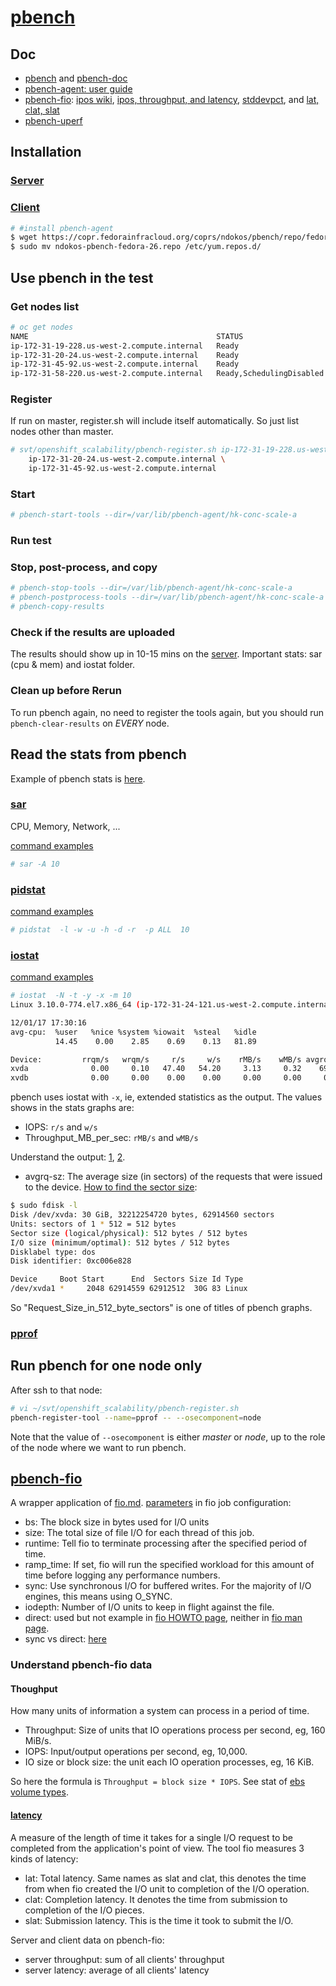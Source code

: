 # [pbench](https://github.com/distributed-system-analysis/pbench)

## Doc

* [pbench](http://distributed-system-analysis.github.io/pbench/) and [pbench-doc](http://distributed-system-analysis.github.io/pbench/doc/)
* [pbench-agent: user guide](http://distributed-system-analysis.github.io/pbench/pbench-agent.html)
* [pbench-fio](https://github.com/distributed-system-analysis/pbench/blob/master/agent/bench-scripts/pbench-fio.md): [ipos wiki](https://en.wikipedia.org/wiki/IOPS), [ipos, throughput, and latency](http://searchsolidstatestorage.techtarget.com/definition/IOPS-Input-Output-Operations-Per-Second), [stddevpct](http://help.mastock.michelmontagne.com/Indicateurs/CustomIndicators/keywordshelp/customIndicsstdDevPct/index.html), and [lat, clat, slat](https://linux.die.net/man/1/fio)
* [pbench-uperf](https://github.com/distributed-system-analysis/pbench/blob/master/agent/bench-scripts/pbench-uperf.md)

## Installation

### [Server](http://distributed-system-analysis.github.io/pbench/doc/server/installation.html)
### [Client](http://distributed-system-analysis.github.io/pbench/doc/agent/installation.html)

```sh
# #install pbench-agent
$ wget https://copr.fedorainfracloud.org/coprs/ndokos/pbench/repo/fedora-26/ndokos-pbench-fedora-26.repo
$ sudo mv ndokos-pbench-fedora-26.repo /etc/yum.repos.d/
```

## Use pbench in the test

### Get nodes list

```sh
# oc get nodes
NAME                                          STATUS                     AGE       VERSION
ip-172-31-19-228.us-west-2.compute.internal   Ready                      9m        v1.6.1+5115d708d7
ip-172-31-20-24.us-west-2.compute.internal    Ready                      9m        v1.6.1+5115d708d7
ip-172-31-45-92.us-west-2.compute.internal    Ready                      9m        v1.6.1+5115d708d7
ip-172-31-58-220.us-west-2.compute.internal   Ready,SchedulingDisabled   9m        v1.6.1+5115d708d7
```

### Register
If run on master, register.sh will include itself automatically. So just list nodes other than master.

```sh
# svt/openshift_scalability/pbench-register.sh ip-172-31-19-228.us-west-2.compute.internal \
    ip-172-31-20-24.us-west-2.compute.internal \
    ip-172-31-45-92.us-west-2.compute.internal
```

### Start

```sh
# pbench-start-tools --dir=/var/lib/pbench-agent/hk-conc-scale-a
```

### Run test

### Stop, post-process, and copy

```sh
# pbench-stop-tools --dir=/var/lib/pbench-agent/hk-conc-scale-a
# pbench-postprocess-tools --dir=/var/lib/pbench-agent/hk-conc-scale-a
# pbench-copy-results
```

### Check if the results are uploaded

The results should show up in 10-15 mins on the [server](http://pbench.perf.lab.eng.bos.redhat.com/results/).
Important stats: sar (cpu & mem) and iostat folder.

### Clean up before Rerun
To run pbench again, no need to register the tools again, but you should run <code>pbench-clear-results</code> on _EVERY_ node.

## Read the stats from pbench

Example of pbench stats is [here](http://pbench.perf.lab.eng.bos.redhat.com/results/EC2::ip-172-31-58-220/).

### [sar](https://linux.die.net/man/1/sar)

CPU, Memory, Network, ...

[command examples](https://www.ibm.com/support/knowledgecenter/en/ssw_aix_61/com.ibm.aix.cmds5/sar.htm)

```sh
# sar -A 10
```

### [pidstat](https://linux.die.net/man/1/pidstat)

[command examples](http://www.thegeekstuff.com/2014/11/pidstat-examples/)

```sh
# pidstat  -l -w -u -h -d -r  -p ALL  10
```

### [iostat](https://linux.die.net/man/1/iostat)

[command examples](http://www.thegeekstuff.com/2011/07/iostat-vmstat-mpstat-examples/)

```sh
# iostat  -N -t -y -x -m 10
Linux 3.10.0-774.el7.x86_64 (ip-172-31-24-121.us-west-2.compute.internal) 	12/01/17 	_x86_64_	(4 CPU)

12/01/17 17:30:16
avg-cpu:  %user   %nice %system %iowait  %steal   %idle
          14.45    0.00    2.85    0.69    0.13   81.89

Device:         rrqm/s   wrqm/s     r/s     w/s    rMB/s    wMB/s avgrq-sz avgqu-sz   await r_await w_await  svctm  %util
xvda              0.00     0.10   47.40   54.20     3.13     0.32    69.38     0.14    1.41    0.96    1.80   0.50   5.05
xvdb              0.00     0.00    0.00    0.00     0.00     0.00     0.00     0.00    0.00    0.00    0.00   0.00   0.00
```

pbench uses iostat with <code>-x</code>, ie, extended statistics as the output. The values shows in the stats graphs are:

* IOPS: <code>r/s</code> and <code>w/s</code>
* Throughput_MB_per_sec: <code>rMB/s</code> and <code>wMB/s</code>

Understand the output: [1](https://coderwall.com/p/utc42q/understanding-iostat), [2](http://www.thegeekstuff.com/2011/07/iostat-vmstat-mpstat-examples/?utm_source=feedburner).

* avgrq-sz: The average size (in sectors) of the requests that were issued to the device. [How to find the
sector size](https://unix.stackexchange.com/questions/2668/finding-the-sector-size-of-a-partition):

```sh
$ sudo fdisk -l
Disk /dev/xvda: 30 GiB, 32212254720 bytes, 62914560 sectors
Units: sectors of 1 * 512 = 512 bytes
Sector size (logical/physical): 512 bytes / 512 bytes
I/O size (minimum/optimal): 512 bytes / 512 bytes
Disklabel type: dos
Disk identifier: 0xc006e828

Device     Boot Start      End  Sectors Size Id Type
/dev/xvda1 *     2048 62914559 62912512  30G 83 Linux
```

So "Request_Size_in_512_byte_sectors" is one of titles of pbench graphs.


### [pprof](https://github.com/google/pprof)

## Run pbench for one node only

After ssh to that node:

```sh
# vi ~/svt/openshift_scalability/pbench-register.sh
pbench-register-tool --name=pprof -- --osecomponent=node
```

Note that the value of <code>--osecomponent</code> is either _master_ or _node_, up to the role
of the node where we want to run pbench.


## [pbench-fio](https://github.com/distributed-system-analysis/pbench/blob/master/agent/bench-scripts/pbench-fio.md)

A wrapper application of [fio.md](fio.md). [parameters](https://github.com/axboe/fio/blob/master/HOWTO) in fio job configuration:

* bs: The block size in bytes used for I/O units
* size: The total size of file I/O for each thread of this job.
* runtime: Tell fio to terminate processing after the specified period of time.
* ramp_time: If set, fio will run the specified workload for this amount of time before logging any performance numbers.
* sync: Use synchronous I/O for buffered writes. For the majority of I/O engines, this means using O_SYNC.
* iodepth: Number of I/O units to keep in flight against the file.
* direct: used but not example in [fio HOWTO page](https://github.com/axboe/fio/blob/master/HOWTO), neither in [fio man page](https://linux.die.net/man/1/fio).
* sync vs direct: [here](https://stackoverflow.com/questions/5055859/how-are-the-o-sync-and-o-direct-flags-in-open2-different-alike)

### Understand pbench-fio data

#### Thoughput
How many units of information a system can process in a period of time.

* Throughput: Size of units that IO operations process per second, eg, 160 MiB/s.
* IOPS: Input/output operations per second, eg, 10,000.
* IO size or block size: the unit each IO operation processes, eg, 16 KiB.

So here the formula is <code>Throughput = block size * IOPS</code>. See stat of [ebs volume types](http://docs.aws.amazon.com/AWSEC2/latest/UserGuide/EBSVolumeTypes.html).

#### [latency](http://searchstorage.techtarget.com/definition/IOPS-input-output-operations-per-second)
A measure of the length of time it takes for a single I/O request to be completed from the application's point of view. The tool fio measures 3 kinds of latency:

* lat: Total latency. Same names as slat and clat, this denotes the time from when fio created the I/O unit to completion of the I/O operation.
* clat: Completion latency. It denotes the time from submission to completion of the I/O pieces.
* slat: Submission latency. This is the time it took to submit the I/O.

Server and client data on pbench-fio:

* server throughput: sum of all clients' throughput
* server latency: average of all clients' latency
